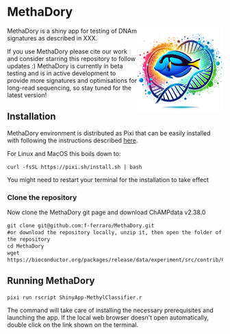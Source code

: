 # MethaDory

<img style="float: right;" src="methadory.png" width="200">

MethaDory is a shiny app for testing of DNAm signatures as described in XXX. 

If you use MethaDory please cite our work and consider starring this repository to follow updates :) 
MethaDory is currently in beta testing and is in active development to provide more signatures and optimisations for long-read sequencing, so stay tuned for the latest version! 

## Installation

MethaDory environment is distributed as Pixi that can be easily installed with following the instructions described [here](https://pixi.sh/latest/).

For Linux and MacOS this boils down to:

```
curl -fsSL https://pixi.sh/install.sh | bash
```
You might need to restart your terminal for the installation to take effect

### Clone the repository 

Now clone the MethaDory git page and download ChAMPdata v2.38.0

```
git clone git@github.com:f-ferraro/MethaDory.git
#or download the repository locally, unzip it, then open the folder of the repository
cd MethaDory
wget https://bioconductor.org/packages/release/data/experiment/src/contrib/ChAMPdata_2.38.0.tar.gz
```

## Running MethaDory 

```
pixi run rscript ShinyApp-MethylClassifier.r
```
The command will take care of installing the necessary prerequisites and launching the app.
If the local web browser doesn't open automatically, double click on the link shown on the terminal. 
